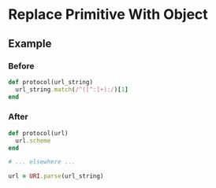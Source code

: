 # Replace Primitive With Object

## Example

### Before

```ruby
def protocol(url_string)
  url_string.match(/^([^:]+):/)[1]
end
```

### After

```ruby
def protocol(url)
  url.scheme
end

# ... elsewhere ...

url = URI.parse(url_string)
```
